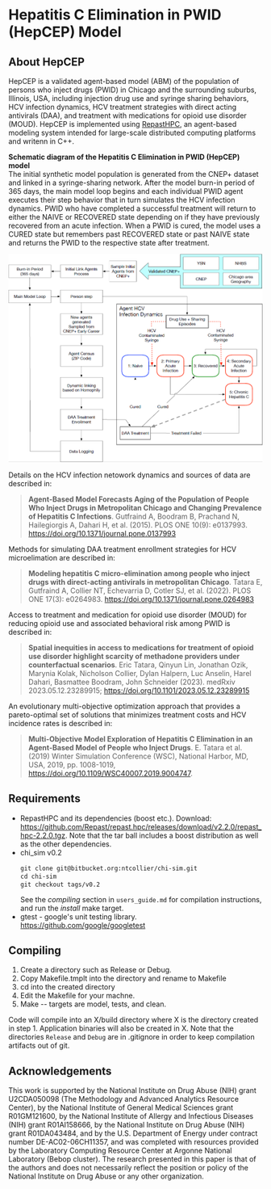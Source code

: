 # Hepatitis C Elimination in PWID (HepCEP) Model

## About HepCEP
HepCEP is a validated agent-based model (ABM) of the population of persons who inject drugs (PWID) in Chicago and the surrounding suburbs, Illinois, USA, including injection drug use and syringe sharing behaviors, HCV infection dynamics, HCV treatment strategies with direct acting antivirals (DAA), and treatment with medications for opioid use disorder (MOUD). HepCEP is implemented using [RepastHPC](https://repast.github.io/repast_hpc.html), an agent-based modeling system intended for large-scale distributed computing platforms and writenn in C++.

**Schematic diagram of the Hepatitis C Elimination in PWID (HepCEP) model**<br> 
The initial synthetic model population is generated from the CNEP+ dataset and linked in a syringe-sharing network. After the model burn-in period of 365 days, the main model loop begins and each individual PWID agent executes their step behavior that in turn simulates the HCV infection dynamics. PWID who have completed a successful treatment will return to either the NAIVE or RECOVERED state depending on if they have previously recovered from an acute infection. When a PWID is cured, the model uses a CURED state but remembers past RECOVERED state or past NAIVE state and returns the PWID to the respective state after treatment.

<img src="doc/Figure%201.png" width="700">


Details on the HCV infection netowork dynamics and sources of data are described in:

>**Agent-Based Model Forecasts Aging of the Population of People Who Inject Drugs in Metropolitan Chicago and Changing Prevalence of Hepatitis C Infections**. Gutfraind A, Boodram B, Prachand N, Hailegiorgis A, Dahari H, et al. (2015). PLOS ONE 10(9): e0137993. https://doi.org/10.1371/journal.pone.0137993

Methods for simulating DAA treatment enrollment strategies for HCV microelimation are described in:

>**Modeling hepatitis C micro-elimination among people who inject drugs with direct-acting antivirals in metropolitan Chicago**.
Tatara E, Gutfraind A, Collier NT, Echevarria D, Cotler SJ, et al. (2022). PLOS ONE 17(3): e0264983. https://doi.org/10.1371/journal.pone.0264983

Access to treatment and medication for opioid use disorder (MOUD) for reducing opioid use and associated behavioral risk among PWID is described in:

>**Spatial inequities in access to medications for treatment of opioid use disorder highlight scarcity of methadone providers under counterfactual scenarios**. Eric Tatara, Qinyun Lin, Jonathan Ozik, Marynia Kolak, Nicholson Collier, Dylan Halpern, Luc Anselin, Harel Dahari, Basmattee Boodram, John Schneider (2023). medRxiv 2023.05.12.23289915; https://doi.org/10.1101/2023.05.12.23289915 

An evolutionary multi-objective optimization approach that provides a pareto-optimal set of solutions that minimizes treatment costs and HCV incidence rates is described in:

> **Multi-Objective Model Exploration of Hepatitis C Elimination in an Agent-Based Model of People who Inject Drugs**. E. Tatara et al. (2019) Winter Simulation Conference (WSC), National Harbor, MD, USA, 2019, pp. 1008-1019, https://doi.org/10.1109/WSC40007.2019.9004747.


## Requirements

* RepastHPC and its dependencies (boost etc.). Download: https://github.com/Repast/repast.hpc/releases/download/v2.2.0/repast_hpc-2.2.0.tgz. Note that the tar ball includes a boost distribution as well as the other dependencies.
* chi_sim v0.2
  ```
  git clone git@bitbucket.org:ntcollier/chi-sim.git
  cd chi-sim
  git checkout tags/v0.2
  ```
  See the *compiling* section in `users_guide.md` for compilation instructions, and run the *install* make target.
* gtest - google's unit testing library. https://github.com/google/googletest

## Compiling

1. Create a directory such as  Release or Debug.
2. Copy Makefile.tmplt into the directory and rename to Makefile
3. cd into the created directory
3. Edit the Makefile for your machne.
4. Make -- targets are model, tests, and clean.

Code will compile into an X/build directory where X is the directory
created in step 1. Application binaries will also be created in X. Note that the directories `Release` and `Debug` are in .gitignore in order to keep compilation artifacts out of git.

## Acknowledgements
This work is supported by the National Institute on Drug Abuse (NIH) grant U2CDA050098 (The Methodology and Advanced Analytics Resource Center), by the National Institute of General Medical Sciences grant R01GM121600, by the National Institute of Allergy and Infectious Diseases (NIH) grant R01AI158666, by the National Institute on Drug Abuse (NIH) grant R01DA043484, and by the U.S. Department of Energy under contract number DE-AC02-06CH11357, and was completed with resources provided by the Laboratory Computing Resource Center at Argonne National Laboratory (Bebop cluster). The research presented in this paper is that of the authors and does not necessarily reflect the position or policy of the National Institute on Drug Abuse or any other organization.
